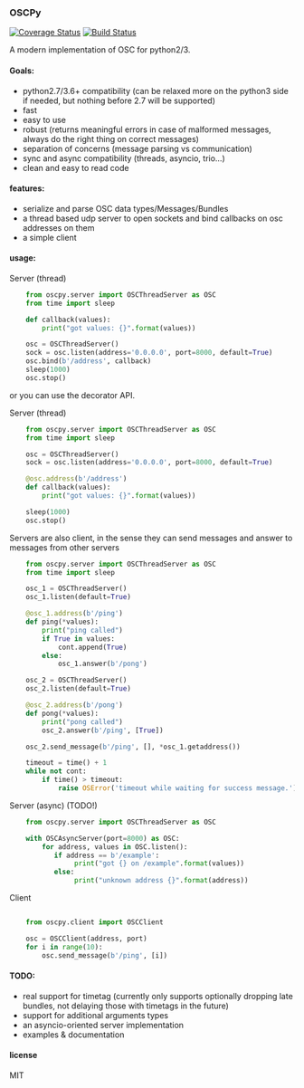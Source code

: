 ### OSCPy

[![Coverage Status](https://coveralls.io/repos/github/kivy/oscpy/badge.svg?branch=master)](https://coveralls.io/github/kivy/oscpy?branch=master)
[![Build Status](https://travis-ci.org/kivy/oscpy.svg?branch=master)](https://travis-ci.org/kivy/oscpy)

A modern implementation of OSC for python2/3.

#### Goals:

- python2.7/3.6+ compatibility (can be relaxed more on the python3 side if needed, but nothing before 2.7 will be supported)
- fast
- easy to use
- robust (returns meaningful errors in case of malformed messages, always do the right thing on correct messages)
- separation of concerns (message parsing vs communication)
- sync and async compatibility (threads, asyncio, trio…)
- clean and easy to read code

#### features:

- serialize and parse OSC data types/Messages/Bundles
- a thread based udp server to open sockets and bind callbacks on osc addresses on them
- a simple client


#### usage:

Server (thread)

```python
    from oscpy.server import OSCThreadServer as OSC
    from time import sleep

    def callback(values):
        print("got values: {}".format(values))

    osc = OSCThreadServer()
    sock = osc.listen(address='0.0.0.0', port=8000, default=True)
    osc.bind(b'/address', callback)
    sleep(1000)
    osc.stop()
```

or you can use the decorator API.

Server (thread)

```python
    from oscpy.server import OSCThreadServer as OSC
    from time import sleep

    osc = OSCThreadServer()
    sock = osc.listen(address='0.0.0.0', port=8000, default=True)

    @osc.address(b'/address')
    def callback(values):
        print("got values: {}".format(values))

    sleep(1000)
    osc.stop()
```

Servers are also client, in the sense they can send messages and answer to
messages from other servers

```python
    from oscpy.server import OSCThreadServer as OSC
    from time import sleep

    osc_1 = OSCThreadServer()
    osc_1.listen(default=True)

    @osc_1.address(b'/ping')
    def ping(*values):
        print("ping called")
        if True in values:
            cont.append(True)
        else:
            osc_1.answer(b'/pong')

    osc_2 = OSCThreadServer()
    osc_2.listen(default=True)

    @osc_2.address(b'/pong')
    def pong(*values):
        print("pong called")
        osc_2.answer(b'/ping', [True])

    osc_2.send_message(b'/ping', [], *osc_1.getaddress())

    timeout = time() + 1
    while not cont:
        if time() > timeout:
            raise OSError('timeout while waiting for success message.')
```


Server (async) (TODO!)

```python
    from oscpy.server import OSCThreadServer as OSC

    with OSCAsyncServer(port=8000) as OSC:
        for address, values in OSC.listen():
           if address == b'/example':
                print("got {} on /example".format(values))
           else:
                print("unknown address {}".format(address))
```

Client

```python

    from oscpy.client import OSCClient

    osc = OSCClient(address, port)
    for i in range(10):
        osc.send_message(b'/ping', [i])
```

#### TODO:

- real support for timetag (currently only supports optionally dropping late bundles, not delaying those with timetags in the future)
- support for additional arguments types
- an asyncio-oriented server implementation
- examples & documentation

#### license

MIT
